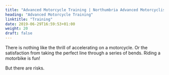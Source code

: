 ```yaml
---
title: "Advanced Motorcycle Training | Northumbria Advanced Motorcyclists"
heading: "Advanced Motorcycle Training"
linktitle: "Training"
date: 2019-06-29T16:59:53+01:00
weight: 20
draft: false
---
```


There is nothing like the thrill of accelerating on a motorcycle. Or the satisfaction from taking the perfect line through a series of bends. Riding a motorbike is fun!

But there are risks.
